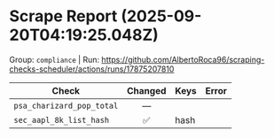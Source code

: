 # Scrape Report (2025-09-20T04:19:25.048Z)

Group: `compliance`  |  Run: https://github.com/AlbertoRoca96/scraping-checks-scheduler/actions/runs/17875207810

| Check | Changed | Keys | Error |
|---|:---:|:--|:--|
| `psa_charizard_pop_total` | — |  |  |
| `sec_aapl_8k_list_hash` | ✅ | hash |  |
